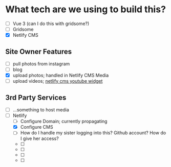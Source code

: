 # What tech are we using to build this?
- [ ] Vue 3 (can I do this with gridsome?)
- [ ] Gridsome
- [X] Netlify CMS

## Site Owner Features
- [ ] pull photos from instagram
- [ ] blog
- [X] upload photos; handled in Netlify CMS Media
- [ ] upload videos; [netlify cms youtube widget](https://github.com/hennessyevan/netlify-cms-widget-youtube)

## 3rd Party Services
- [ ] ...something to host media
- [ ] Netlify
    - [ ] Configure Domain; currently propagating
    - [X] Configure CMS
    - [ ] How do I handle my sister logging into this? Github account? How do I give her access?
    - [ ] 
    - [ ] 
    - [ ] 
    - [ ] 